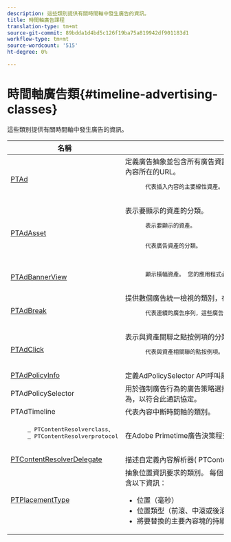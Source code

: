 ```yaml
---
description: 這些類別提供有關時間軸中發生廣告的資訊。
title: 時間軸廣告課程
translation-type: tm+mt
source-git-commit: 89bdda1d4bd5c126f19ba75a819942df901183d1
workflow-type: tm+mt
source-wordcount: '515'
ht-degree: 0%

---
```



# 時間軸廣告類{#timeline-advertising-classes}

這些類別提供有關時間軸中發生廣告的資訊。

<table frame="all" colsep="1" rowsep="1" id="table_1A59E777BA99466793D586286F19E933"> 
 <thead> 
  <tr rowsep="1"> 
   <th colname="1" class="entry"> 名稱 </th> 
   <th colname="2" class="entry"> 說明 </th> 
  </tr> 
 </thead>
 <tbody> 
  <tr rowsep="1"> 
   <td colname="1"><a href="https://help.adobe.com/en_US/primetime/api/psdk/appledoc/Classes/PTAd.html" format="html" scope="external"> PTAd</a> </td> 
   <td colname="2">定義廣告抽象並包含所有廣告資訊的類別。 它由唯一ID、持續時間和MediaResources定義。 MediaResource包含實際廣告內容所在的URL。 
    <pre>
      代表插入內容的主要線性資產。 它可以選擇性地包含必須與線性資產一起顯示的配套資產陣列。
    </pre> </td> 
  </tr> 
  <tr rowsep="1"> 
   <td colname="1"> <a href="https://help.adobe.com/en_US/primetime/api/psdk/appledoc/Classes/PTAdAsset.html" format="html" scope="external"> PTAdAsset</a> </td> 
   <td colname="2">表示要顯示的資產的分類。 
    <pre>
      表示要顯示的資產。
    </pre> 
    <pre>
      代表廣告資產的分類。
    </pre> </td> 
  </tr> 
  <tr rowsep="1"> 
   <td colname="1"><a href="https://help.adobe.com/en_US/primetime/api/psdk/appledoc/Classes/PTAdBannerView.html" format="html" scope="external"> PTAdBannerView</a> </td> 
   <td colname="2">
    <pre>
      顯示橫幅資產。 您的應用程式必須建立此實用程式類的新實例、設定橫幅資產並將其添加到視圖中。 橫幅的曝光和點按追蹤由此類別內部管理。
    </pre> </td> 
  </tr> 
  <tr rowsep="1"> 
   <td colname="1"> <a href="https://help.adobe.com/en_US/primetime/api/psdk/appledoc/Classes/PTAdBreak.html" format="html" scope="external"> PTAdBreak</a> </td> 
   <td colname="2">提供數個廣告統一檢視的類別，在播放期間的某個時間點播放。 
    <pre>
      代表連續的廣告序列，這些廣告會拼接至內容中。
    </pre> </td> 
  </tr> 
  <tr rowsep="1"> 
   <td colname="1"> <a href="https://help.adobe.com/en_US/primetime/api/psdk/appledoc/Classes/PTAdClick.html" format="html" scope="external"> PTAdClick</a> </td> 
   <td colname="2">表示與資產關聯之點按例項的分類。 此例項包含有關點進URL和標題的資訊，這些資訊可用來提供使用者其他資訊。 
    <pre>
      代表與資產相關聯的點按例項。 此例項包含有關點進URL和標題的資訊，這些資訊可用來提供使用者其他資訊。
    </pre> </td> 
  </tr> 
  <tr rowsep="1"> 
   <td colname="1"><a href="https://help.adobe.com/en_US/primetime/api/psdk/appledoc/Classes/PTAdPolicyInfo.html" format="html" scope="external"> PTAdPolicyInfo</a> </td> 
   <td colname="2"> 定義AdPolicySelector API呼叫屬性的通訊協定。 這些屬性提供實施每個廣告行為的上下文。 </td> 
  </tr> 
  <tr rowsep="1"> 
   <td colname="1">PTAdPolicySelector</td> 
   <td colname="2"> 用於強制廣告行為的廣告策略選擇器協定。 應用程式可實作所有必要方法，或擴充現有的預設原則選擇器類別以自訂特定行為，以符合此通訊協定。 </td> 
  </tr> 
  <tr rowsep="1"> 
   <td colname="1"> PTAdTimeline</td> 
   <td colname="2"> 代表內容中斷時間軸的類別。 </td> 
  </tr> 
  <tr rowsep="1"> 
   <td colname="1"> 
    <pre>
     <a href="https://help.adobe.com/en_US/primetime/api/psdk/appledoc/Classes/PTContentResolver.html" format="html" scope="external"> </a> PTContentResolverclass、 
     <a href="https://help.adobe.com/en_US/primetime/api/psdk/appledoc/Protocols/PTContentResolver.html" format="html" scope="external"> </a> PTContentResolverprotocol
    </pre> </td> 
   <td colname="2"> 在Adobe Primetime廣告決策程式中處理廣告解析部分的類別。 </td> 
  </tr> 
  <tr rowsep="1"> 
   <td colname="1"><a href="https://help.adobe.com/en_US/primetime/api/psdk/appledoc/Protocols/PTContentResolverDelegate.html" format="html" scope="external"> PTContentResolverDelegate</a> </td> 
   <td colname="2"> 描述自定義內容解析器(<span class="codeph"> PTContentResolver</span>)用於向委派通信內容解析狀態的方法的協定。 </td> 
  </tr> 
  <tr rowsep="0"> 
   <td colname="1"> <a href="https://help.adobe.com/en_US/primetime/api/psdk/appledoc/Constants/PTPlacementType.html" format="html" scope="external"> PTPlacementType</a> </td> 
   <td colname="2">抽象位置資訊要求的類別。 每個已解決的廣告都必須附上一個位置資訊。 位置資訊說明廣告要放置在時間軸上的位置。 它包含以下資訊： 
    <ul id="ul_A9105A78F0C24488BCD5E3F2EE62A3EE"> 
     <li id="li_01E968A4330D4B40BA1EB6F4A6000FFD">位置（毫秒） </li> 
     <li id="li_A3DC9498BEE14FBA9E7A5D26874F3984">位置類型（前滾、中滾或後滾） </li> 
     <li id="li_4B9094DD318B4792854A377CC6064232">將要替換的主要內容塊的持續時間 </li> 
    </ul> </td> 
  </tr> 
 </tbody> 
</table>

